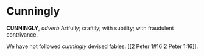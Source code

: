 # Cunningly

**CUNNINGLY**, _adverb_ Artfully; craftily; with subtilty; with fraudulent contrivance.

We have not followed _cunningly_ devised fables. [[2 Peter 1#16|2 Peter 1:16]].